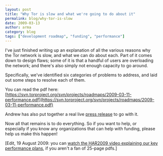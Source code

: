 ```yaml
---
layout: post
title: "Why Tor is slow and what we're going to do about it"
permalink: blog/why-tor-is-slow
date: 2009-03-13
author: arma
category: blog
tags: ["development roadmap", "funding", "performance"]
---
```


I've just finished writing up an explanation of all the various reasons why the Tor network is slow, and what we can do about each. Part of it comes down to design flaws; some of it is that a handful of users are overloading the network; and there's also simply not enough capacity to go around.

Specifically, we've identified six categories of problems to address, and laid out some steps to resolve each of them.

You can read the pdf here:
 [https://svn.torproject.org/svn/projects/roadmaps/2009-03-11-performance.pdf](https://svn.torproject.org/svn/projects/roadmaps/2009-03-11-performance.pdf)

Andrew has also put together a real live [press release](https://www.torproject.org/press/2009-03-12-performance-roadmap-press-release) to go with it.

Now all that remains is to do everything. So if you want to help, or especially if you know any organizations that can help with funding, please help us make this happen!

[Edit, 19 August 2009: you can [watch the HAR2009 video explaining our key performance plans](https://blog.torproject.org/har2009-video-tor-performance), if you aren't a fan of 25-page pdfs.]

